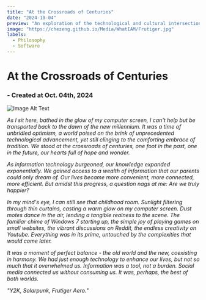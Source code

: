 ```yaml
---
title: "At the Crossroads of Centuries"
date: "2024-10-04"
preview: "An exploration of the technological and cultural intersections between centuries."
image: "https://chezeng.github.io/Media/WhatIAM/Frutiger.jpg"
labels:
  - Philosophy
  - Software
---
```



# At the Crossroads of Centuries

### - Created at Oct. 04th, 2024

![Image Alt Text](https://chezeng.github.io/Media/WhatIAM/Frutiger.jpg)

*As I sit here, bathed in the glow of my computer screen, I can't help but be transported back to the dawn of the new millennium. It was a time of unbridled optimism, a world poised on the brink of unprecedented technological advancement, yet still clinging to the comforting embrace of tradition. We stood at the crossroads of centuries, one foot in the past, one in the future, our hearts full of hope and wonder.*

*As information technology burgeoned, our knowledge expanded exponentially. We gained access to a wealth of information that our parents could only dream of. Our lives became more convenient, more connected, more *efficient*. But amidst this progress, a question nags at me: Are we truly happier?*

*In my mind's eye, I can still see that childhood room. Sunlight filtering through thin curtains, casting a warm glow on my computer screen. Dust motes dance in the air, lending a tangible realness to the scene. The familiar chime of Windows 7 starting up, the simple joy of playing games on small websites, the vibrant discussions on Reddit, the endless creativity on Youtube. Everything was in its prime, untouched by the complexities that would come later.*

*It was a moment of perfect balance - the old world and the new, coexisting in harmony. We had just enough technology to enhance our lives, but not so much that it overwhelmed us. Information was a tool, not a burden. Social media connected us without consuming us. It was, perhaps, the best of both worlds.*

*"Y2K, Solarpunk, Frutiger Aero."*
